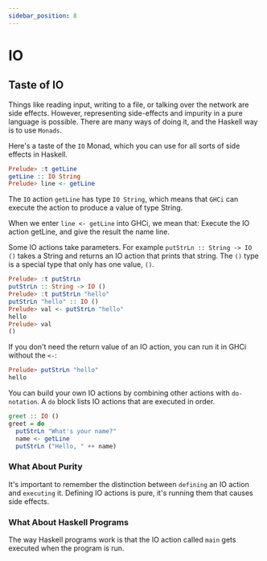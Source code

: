 ```yaml
---
sidebar_position: 8
---
```

# IO

## Taste of IO

Things like reading input, writing to a file, or talking over the network are side effects. However, representing side-effects and impurity in a pure language is possible. There are many ways of doing it, and the Haskell way is to use `Monads`.

Here's a taste of the `IO` Monad, which you can use for all sorts of side effects in Haskell.

```haskell
Prelude> :t getLine
getLine :: IO String
Prelude> line <- getLine
```

The `IO` action `getLine` has type `IO String`, which means that `GHCi` can execute the action to produce a value of type String.

When we enter `line <- getLine` into GHCi, we mean that: Execute the IO action getLine, and give the result the name line.

Some IO actions take parameters. For example `putStrLn :: String -> IO ()` takes a String and returns an IO action that prints that string. The `()` type is a special type that only has one value, `()`.

```haskell
Prelude> :t putStrLn
putStrLn :: String -> IO ()
Prelude> :t putStrLn "hello"
putStrLn "hello" :: IO ()
Prelude> val <- putStrLn "hello"
hello
Prelude> val
()
```

If you don't need the return value of an IO action, you can run it in GHCi without the `<-`:

```haskell
Prelude> putStrLn "hello"
hello
```

You can build your own IO actions by combining other actions with `do-notation`. A `do` block lists IO actions that are executed in order.

```haskell
greet :: IO ()
greet = do
  putStrLn "What's your name?"
  name <- getLine
  putStrLn ("Hello, " ++ name)
```

### What About Purity

It's important to remember the distinction between `defining` an IO action and `executing` it. Defining IO actions is pure, it's running them that causes side effects.

### What About Haskell Programs

The way Haskell programs work is that the IO action called `main` gets executed when the program is run.
